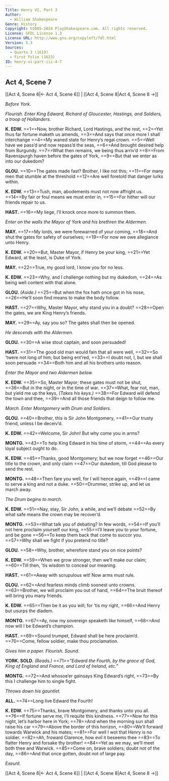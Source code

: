 ```yaml
---
Title: Henry VI, Part 3
Author: 
  - William Shakespeare
Genre: History
Copyright: ©2005-2024 PlayShakespeare.com. All rights reserved.
License: GFDL License 1.3
License URL: http://www.gnu.org/copyleft/fdl.html
Version: 5.3
Sources:
  - Quarto 3 (1619)
  - First Folio (1623)
ID: henry-vi-part-iii-4-7
---
```


## Act 4, Scene 7
[[Act 4, Scene 6|← Act 4, Scene 6]] | [[Act 4, Scene 8|Act 4, Scene 8 →]]

*Before York.*

*Flourish. Enter King Edward, Richard of Gloucester, Hastings, and Soldiers, a troop of Hollanders.*

**K. EDW.**
==1==Now, brother Richard, Lord Hastings, and the rest,
==2==Yet thus far fortune maketh us amends,
==3==And says that once more I shall interchange
==4==My waned state for Henry’s regal crown.
==5==Well have we pass’d and now repass’d the seas,
==6==And brought desired help from Burgundy.
==7==What then remains, we being thus arriv’d
==8==From Ravenspurgh haven before the gates of York,
==9==But that we enter as into our dukedom?

**GLOU.**
==10==The gates made fast? Brother, I like not this;
==11==For many men that stumble at the threshold
==12==Are well foretold that danger lurks within.

**K. EDW.**
==13==Tush, man, abodements must not now affright us.
==14==By fair or foul means we must enter in,
==15==For hither will our friends repair to us.

**HAST.**
==16==My liege, I’ll knock once more to summon them.

*Enter on the walls the Mayor of York and his brethren the Aldermen.*

**MAY.**
==17==My lords, we were forewarned of your coming,
==18==And shut the gates for safety of ourselves;
==19==For now we owe allegiance unto Henry.

**K. EDW.**
==20==But, Master Mayor, if Henry be your king,
==21==Yet Edward, at the least, is Duke of York.

**MAY.**
==22==True, my good lord, I know you for no less.

**K. EDW.**
==23==Why, and I challenge nothing but my dukedom,
==24==As being well content with that alone.

**GLOU.**
*(Aside.)*
==25==But when the fox hath once got in his nose,
==26==He’ll soon find means to make the body follow.

**HAST.**
==27==Why, Master Mayor, why stand you in a doubt?
==28==Open the gates, we are King Henry’s friends.

**MAY.**
==29==Ay, say you so? The gates shall then be opened.

*He descends with the Aldermen.*

**GLOU.**
==30==A wise stout captain, and soon persuaded!

**HAST.**
==31==The good old man would fain that all were well,
==32==So ’twere not long of him; but being ent’red,
==33==I doubt not, I, but we shall soon persuade
==34==Both him and all his brothers unto reason.

*Enter the Mayor and two Aldermen below.*

**K. EDW.**
==35==So, Master Mayor; these gates must not be shut,
==36==But in the night, or in the time of war.
==37==What, fear not, man, but yield me up the keys,
*(Takes his keys.)*
==38==For Edward will defend the town and thee,
==39==And all those friends that deign to follow me.

*March. Enter Montgomery with Drum and Soldiers.*

**GLOU.**
==40==Brother, this is Sir John Montgomery,
==41==Our trusty friend, unless I be deceiv’d.

**K. EDW.**
==42==Welcome, Sir John! But why come you in arms?

**MONTG.**
==43==To help King Edward in his time of storm,
==44==As every loyal subject ought to do.

**K. EDW.**
==45==Thanks, good Montgomery; but we now forget
==46==Our title to the crown, and only claim
==47==Our dukedom, till God please to send the rest.

**MONTG.**
==48==Then fare you well, for I will hence again,
==49==I came to serve a king and not a duke.
==50==Drummer, strike up, and let us march away.

*The Drum begins to march.*

**K. EDW.**
==51==Nay, stay, Sir John, a while, and we’ll debate
==52==By what safe means the crown may be recover’d.

**MONTG.**
==53==What talk you of debating? In few words,
==54==If you’ll not here proclaim yourself our king,
==55==I’ll leave you to your fortune, and be gone
==56==To keep them back that come to succor you.
==57==Why shall we fight if you pretend no title?

**GLOU.**
==58==Why, brother, wherefore stand you on nice points?

**K. EDW.**
==59==When we grow stronger, then we’ll make our claim;
==60==Till then, ’tis wisdom to conceal our meaning.

**HAST.**
==61==Away with scrupulous wit! Now arms must rule.

**GLOU.**
==62==And fearless minds climb soonest unto crowns.
==63==Brother, we will proclaim you out of hand,
==64==The bruit thereof will bring you many friends.

**K. EDW.**
==65==Then be it as you will; for ’tis my right,
==66==And Henry but usurps the diadem.

**MONTG.**
==67==Ay, now my sovereign speaketh like himself,
==68==And now will I be Edward’s champion.

**HAST.**
==69==Sound trumpet, Edward shall be here proclaim’d.
==70==Come, fellow soldier, make thou proclamation.

*Gives him a paper. Flourish. Sound.*

**YORK. SOLD.**
*(Reads.)*
==71==*“Edward the Fourth, by the grace of God, King of England and France, and Lord of Ireland, etc.”*

**MONTG.**
==72==And whosoe’er gainsays King Edward’s right,
==73==By this I challenge him to single fight.

*Throws down his gauntlet.*

**ALL.**
==74==Long live Edward the Fourth!

**K. EDW.**
==75==Thanks, brave Montgomery, and thanks unto you all.
==76==If fortune serve me, I’ll requite this kindness.
==77==Now for this night, let’s harbor here in York;
==78==And when the morning sun shall raise his car
==79==Above the border of this horizon,
==80==We’ll forward towards Warwick and his mates;
==81==For well I wot that Henry is no soldier.
==82==Ah, froward Clarence, how evil it beseems thee
==83==To flatter Henry and forsake thy brother!
==84==Yet as we may, we’ll meet both thee and Warwick.
==85==Come on, brave soldiers; doubt not of the day,
==86==And that once gotten, doubt not of large pay.

*Exeunt.*

[[Act 4, Scene 6|← Act 4, Scene 6]] | [[Act 4, Scene 8|Act 4, Scene 8 →]]